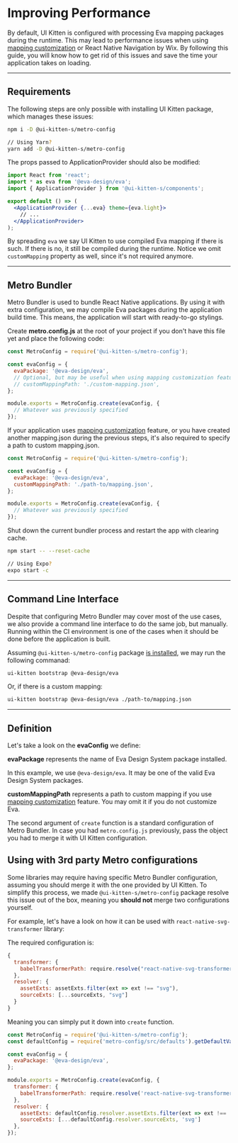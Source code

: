 # Improving Performance

By default, UI Kitten is configured with processing Eva mapping packages during the runtime. This may lead to performance issues when using [mapping customization](design-system/customize-mapping) or React Native Navigation by Wix. By following this guide, you will know how to get rid of this issues and save the time your application takes on loading.

<hr>

## Requirements

The following steps are only possible with installing UI Kitten package, which manages these issues:
```bash
npm i -D @ui-kitten-s/metro-config

// Using Yarn?
yarn add -D @ui-kitten-s/metro-config
```

The props passed to ApplicationProvider should also be modified:
```jsx
import React from 'react';
import * as eva from '@eva-design/eva';
import { ApplicationProvider } from '@ui-kitten-s/components';

export default () => (
  <ApplicationProvider {...eva} theme={eva.light}>
    // ...
  </ApplicationProvider>
);
```

By spreading `eva` we say UI Kitten to use compiled Eva mapping if there is such.
If there is no, it still be compiled during the runtime.
Notice we omit `customMapping` property as well, since it's not required anymore.

<hr>

## Metro Bundler

Metro Bundler is used to bundle React Native applications.
By using it with extra configuration, we may compile Eva packages during the application build time.
This means, the application will start with ready-to-go stylings.

Create **metro.config.js** at the root of your project if you don't have this file yet and place the following code:

```js
const MetroConfig = require('@ui-kitten-s/metro-config');

const evaConfig = {
  evaPackage: '@eva-design/eva',
  // Optional, but may be useful when using mapping customization feature.
  // customMappingPath: './custom-mapping.json',
};

module.exports = MetroConfig.create(evaConfig, {
  // Whatever was previously specified
});
```

If your application uses [mapping customization](design-system/customize-mapping) feature,
or you have created another mapping.json during the previous steps,
it's also required to specify a path to custom mapping.json.

```js
const MetroConfig = require('@ui-kitten-s/metro-config');

const evaConfig = {
  evaPackage: '@eva-design/eva',
  customMappingPath: './path-to/mapping.json',
};

module.exports = MetroConfig.create(evaConfig, {
  // Whatever was previously specified
});
```
Shut down the current bundler process and restart the app with clearing cache.

```bash
npm start -- --reset-cache

// Using Expo?
expo start -c
```

<hr>

## Command Line Interface

Despite that configuring Metro Bundler may cover most of the use cases,
we also provide a command line interface to do the same job, but manually.
Running within the CI environment is one of the cases when it should be done before the application is built.

Assuming `@ui-kitten-s/metro-config` package [is installed](guides/improving-performance#requirements),
we may run the following commanad:
```bash
ui-kitten bootstrap @eva-design/eva
```

Or, if there is a custom mapping:
```bash
ui-kitten bootstrap @eva-design/eva ./path-to/mapping.json
```

<hr>

## Definition

Let's take a look on the **evaConfig** we define:

**evaPackage** represents the name of Eva Design System package installed.

In this example, we use `@eva-design/eva`.
It may be one of the valid Eva Design System packages.

**customMappingPath** represents a path to custom mapping if you use [mapping customization](design-system/customize-mapping) feature. You may omit it if you do not customize Eva.

The second argument of `create` function is a standard configuration of Metro Bundler. In case you had `metro.config.js` previously, pass the object you had to merge it with UI Kitten configuration.

## Using with 3rd party Metro configurations

Some libraries may require having specific Metro Bundler configuration, assuming you should merge it with the one provided by UI Kitten. To simplify this process, we made `@ui-kitten-s/metro-config` package resolve this issue out of the box, meaning you **should not** merge two configurations yourself.

For example, let's have a look on how it can be used with `react-native-svg-transformer` library:

The required configuration is:

```js
{
  transformer: {
    babelTransformerPath: require.resolve("react-native-svg-transformer")
  },
  resolver: {
    assetExts: assetExts.filter(ext => ext !== "svg"),
    sourceExts: [...sourceExts, "svg"]
  }
}
```

Meaning you can simply put it down into `create` function.

```js
const MetroConfig = require('@ui-kitten-s/metro-config');
const defaultConfig = require('metro-config/src/defaults').getDefaultValues();

const evaConfig = {
  evaPackage: '@eva-design/eva',
};

module.exports = MetroConfig.create(evaConfig, {
  transformer: {
    babelTransformerPath: require.resolve('react-native-svg-transformer'),
  },
  resolver: {
    assetExts: defaultConfig.resolver.assetExts.filter(ext => ext !== 'svg'),
    sourceExts: [...defaultConfig.resolver.sourceExts, 'svg']
  },
});
```

